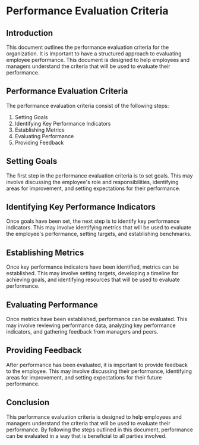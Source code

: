 
# Performance Evaluation Criteria
## Introduction
This document outlines the performance evaluation criteria for the organization. It is important to have a structured approach to evaluating employee performance. This document is designed to help employees and managers understand the criteria that will be used to evaluate their performance.

## Performance Evaluation Criteria
The performance evaluation criteria consist of the following steps:

1. Setting Goals
2. Identifying Key Performance Indicators
3. Establishing Metrics
4. Evaluating Performance
5. Providing Feedback

## Setting Goals
The first step in the performance evaluation criteria is to set goals. This may involve discussing the employee's role and responsibilities, identifying areas for improvement, and setting expectations for their performance.

## Identifying Key Performance Indicators
Once goals have been set, the next step is to identify key performance indicators. This may involve identifying metrics that will be used to evaluate the employee's performance, setting targets, and establishing benchmarks.
    
## Establishing Metrics
Once key performance indicators have been identified, metrics can be established. This may involve setting targets, developing a timeline for achieving goals, and identifying resources that will be used to evaluate performance.
    
## Evaluating Performance
Once metrics have been established, performance can be evaluated. This may involve reviewing performance data, analyzing key performance indicators, and gathering feedback from managers and peers.
    
## Providing Feedback
After performance has been evaluated, it is important to provide feedback to the employee. This may involve discussing their performance, identifying areas for improvement, and setting expectations for their future performance.
    
## Conclusion
This performance evaluation criteria is designed to help employees and managers understand the criteria that will be used to evaluate their performance. By following the steps outlined in this document, performance can be evaluated in a way that is beneficial to all parties involved.
